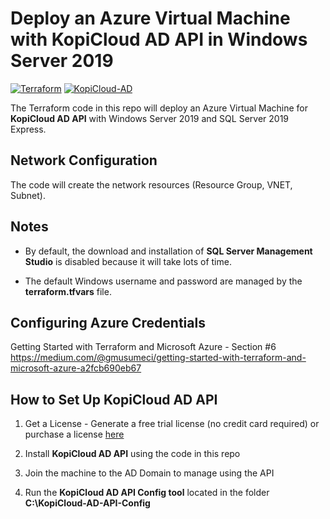 # Deploy an Azure Virtual Machine with KopiCloud AD API in Windows Server 2019
[![Terraform](https://img.shields.io/badge/terraform-v1.3+-blue.svg)](https://www.terraform.io/downloads.html)
[![KopiCloud-AD](https://img.shields.io/badge/kopiCloud_ad-v1.0+-blueviolet.svg)](https://www.kopicloud-ad-api.com)

The Terraform code in this repo will deploy an Azure Virtual Machine for **KopiCloud AD API** with Windows Server 2019 and SQL Server 2019 Express.

## Network Configuration

The code will create the network resources (Resource Group, VNET, Subnet).

## Notes

- By default, the download and installation of **SQL Server Management Studio** is disabled because it will take lots of time.

- The default Windows username and password are managed by the **terraform.tfvars** file.

## Configuring Azure Credentials

Getting Started with Terraform and Microsoft Azure - Section #6
https://medium.com/@gmusumeci/getting-started-with-terraform-and-microsoft-azure-a2fcb690eb67

## How to Set Up KopiCloud AD API

1. Get a License - Generate a free trial license (no credit card required) or purchase a license [here](https://www.kopicloud-ad-api.com/get-license)

2. Install **KopiCloud AD API** using the code in this repo

3. Join the machine to the AD Domain to manage using the API

4. Run the **KopiCloud AD API Config tool** located in the folder **C:\KopiCloud-AD-API-Config**
